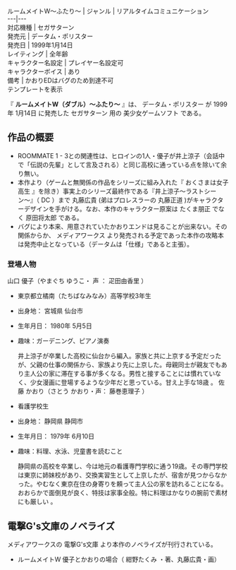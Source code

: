 ルームメイトW〜ふたり〜  |  ジャンル  |  リアルタイムコミュニケーション   
---|---  
対応機種  |  セガサターン   
発売元  |  データム・ポリスター   
発売日  |  1999年1月14日   
レイティング  |  全年齢   
キャラクター名設定  |  プレイヤー名設定可   
キャラクターボイス  |  あり   
備考  |  かおりEDはバグのため到達不可   
テンプレートを表示  
  
『 **ルームメイトW（ダブル）〜ふたり〜** 』は、  データム・ポリスター  が  1999年  1月14日  に発売した  セガサターン  用の
美少女ゲームソフト  である。

##  作品の概要  

  * ROOMMATE  1 - 3との関連性は、ヒロインの1人・優子が井上涼子（会話中で「伝説の先輩」として言及される）と同じ高校に通っている点を除いて余り無い。 
  * 本作より（ゲームと無関係の作品をシリーズに組み入れた『  おくさまは女子高生  』を除き）事実上のシリーズ最終作である『井上涼子〜ラストシーン〜』（  DC  ）まで  丸藤広貴  (弟はプロレスラーの  丸藤正道  )がキャラクターデザインを手がける。なお、本作のキャラクター原案は  たくま朋正  でなく  原田将太郎  である。 
  * バグにより本来、用意されていたかおりエンドは見ることが出来ない。その関係からか、  メディアワークス  より発売される予定であった本作の攻略本は発売中止となっている（データムは「仕様」であると主張）。 

###  登場人物  

山口 優子（やまぐち ゆうこ・  声  ：  疋田由香里  ）

  * 東京都立橘南（たちばなみなみ）高等学校3年生 
  * 出身地：  宮城県  仙台市 
  * 生年月日：  1980年  5月5日 
  * 趣味：ガーデニング、ピアノ演奏 

     井上涼子が卒業した高校に仙台から編入。家族と共に上京する予定だったが、父親の仕事の関係から、家族より先に上京した。母親同士が親友でもあり主人公の家に滞在する事が多くなる。男性と接することには慣れていなく、少女漫画に登場するような少年だと思っている。甘え上手な18歳    。 
佐藤 かおり（さとう かおり・声：  藤巻恵理子  ）

  * 看護学校生 
  * 出身地：  静岡県  静岡市 
  * 生年月日：  1979年  6月10日 
  * 趣味：料理、水泳、児童書を読むこと 

     静岡県の高校を卒業し、今は地元の看護専門学校に通う19歳。その専門学校は東京に姉妹校があり、交換実習生として上京したが、宿舎が見つからなかった。やむなく東京在住の身寄りを頼って主人公の家を訪れることになる。おおらかで面倒見が良く、特技は家事全般。特に料理はかなりの腕前で素材にも厳しい    。 

  

##  電撃G's文庫のノベライズ  

メディアワークスの  電撃G's文庫  より本作のノベライズが刊行されている。

  * ルームメイトW 優子とかおりの場合（  紺野たくみ  ・著、丸藤広貴・画） 

